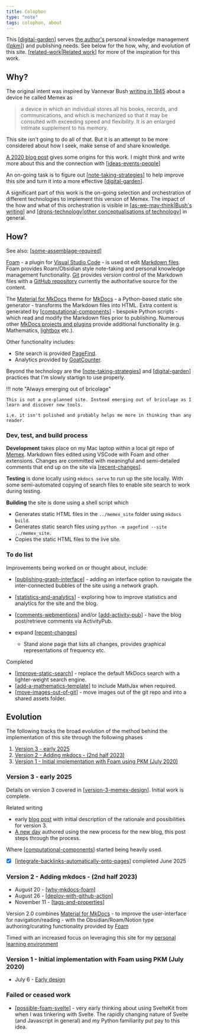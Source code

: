 ```yaml
---
title: Colophon
type: "note"
tags: colophon, about
---
```


This [[digital-garden]] serves [the author's](https://djon.es/blog/about-2/) personal knowledge management ([[pkm]]) and publishing needs. See below for the how, why, and evolution of this site. [[related-work|Related work]] for more of the inspiration for this work.

## Why?

The original intent was inspired by Vannevar Bush [writing in 1945](https://en.wikipedia.org/wiki/As_We_May_Think) about a device he called Memex as

> a device in which an individual stores all his books, records, and communications, and which is mechanized so that it may be consulted with exceeding speed and flexibility. It is an enlarged intimate supplement to his memory.

This site isn't going to do all of that. But it is an attempt to be more considered about how I seek, make sense of and share knowledge.

[A 2020 blog post](https://djon.es/blog/2020/07/06/designing-a-personal-memex-with-foam/) gives some origins for this work. I might think and write more about this and the connection with [[ideas-events-people]]

An on-going task is to figure out [[note-taking-strategies]] to help improve this site and turn it into a more effective [[digital-garden]]. 

A significant part of this work is the on-going selection and orchestration of different technologies to implement this version of Memex. The impact of the how and what of this orchestration is visible in [[as-we-may-think|Bush's writing]] and [[drons-technology|other conceptualisations of technology]] in general.

## How?

See also: [[some-assemblage-required]]

[Foam](https://foambubble.github.io/foam/) - a plugin for [Visual Studio Code](https://code.visualstudio.com/) - is used ot edit [Markdown files](https://en.wikipedia.org/wiki/Markdown). Foam provides Roam/Obsidian style note-taking and personal knowledge management functionality. [Git](https://git-scm.com/) provides version control of the Markdown files with a [GitHub repository](https://github.com/djplaner/memex) currently the authoritative source for the content.

The [Material for MkDocs](https://squidfunk.github.io/mkdocs-material/) theme for [MkDocs](https://www.mkdocs.org/) - a Python-based static site generator - transforms the Markdown files into HTML. Extra content is generated by [[computational-components]] - bespoke Python scripts - which read and modify the Markdown files prior to publishing. Numerous other [MkDocs projects and plugins](https://github.com/mkdocs/catalog?tab=readme-ov-file#----catalog----) provide additional functionality (e.g. Mathematics, [lightbox](https://github.com/blueswen/mkdocs-glightbox?tab=readme-ov-file#mkdocs-glightbox) etc.).

Other functionality includes:

- Site search is provided [PageFind](https://pagefind.app/).
- Analytics provided by [GoatCounter](https://www.goatcounter.com/).

Beyond the technology are the [[note-taking-strategies]] and [[digital-garden]] practices that I'm slowly startign to use properly.

!!! note "Always emerging out of bricolage"

    This is not a pre-planned site. Instead emerging out of bricolage as I learn and discover new tools.

    i.e. it isn't polished and probably helps me more in thinking than any reader. 

### Dev, test, and build process

**Development** takes place on my Mac laptop within a local git repo of [Memex](https://github.com/djplaner/memex). Markdown files edited using VSCode with Foam and other extensions. Changes are committed with meaningful and semi-detailed comments that end up on the site via [[recent-changes]].

**Testing** is done locally using `mkdocs serve` to run up the site locally. With some semi-automated copying of search files to enable site search to work during testing.

**Building** the site is done using a shell script which

- Generates static HTML files in the `../memex_site` folder using `mkdocs build`.
- Generates static search files using `python -m pagefind --site ../memex_site`.
- Copies the static HTML files to the live site.

### To do list

Improvements being worked on or thought about, include:

- [[publishing-graph-interface]] - adding an interface option to navigate the inter-connected bubbles of the site using a network graph.
- [[statistics-and-analytics]] - exploring how to improve statistics and analytics for the site and the blog.
- [[comments-webmentions]] and/or [[add-activity-pub]] - have the blog post/retrieve comments via ActivityPub.
- expand [[recent-changes]]

    - Stand alone page that lists all changes, provides graphical representations of frequency etc.

Completed

- [[improve-static-search]] - replace the default MkDocs search with a lighter-weight search engine.
- [[add-a-mathematics-template]] to include MathJax when required.
- [[move-images-out-of-git]] - move images out of the git repo and into a shared assets folder.



## Evolution


The following tracks the broad evolution of the method behind the implementation of this site through the following phases

1. [Version 3 - early 2025](#version-3-early-2025)
2. [Version 2 - Adding mkdocs - (2nd half 2023)](#version-2-adding-mkdocs-2nd-half-2023)
3. [Version 1 - Initial implementation with Foam using PKM (July 2020)](#version-1-initial-implementation-with-foam-using-pkm-july-2020)

### Version 3 - early 2025

Details on version 3 covered in [[version-3-memex-design]]. Initial work is complete.

Related writing

- early [blog post](https://djon.es/blog/2025/01/12/what-now/) with initial description of the rationale and possibilities for version 3.
- [A new day](https://djon.es/blog/2025/05/23/a-new-day/) authored using the new process for the new blog, this post steps through the process. 

Where [[computational-components]] started being heavily used.

- [x] [[integrate-backlinks-automatically-onto-pages]] completed June 2025

### Version 2 - Adding mkdocs - (2nd half 2023)

- August 20 - [[why-mkdocs-foam]]
- August 26 - [[deploy-with-github-action]]
- November 11 - [[tags-and-properties]] 

Version 2.0 combines [Material for MkDocs](https://squidfunk.github.io/mkdocs-material/) - to improve the user-interface for navigation/reading - with the Obsidian/Roam/Notion type authoring/curating functionality provided by [Foam](https://foambubble.github.io/foam/) 
    
Timed with an increased focus on leveraging this site for my [personal learning environment](https://www.downes.ca/cgi-bin/page.cgi?post=71058)

### Version 1 - Initial implementation with Foam using PKM (July 2020)

- July 6 - [Early design](https://djon.es/blog/2020/07/06/designing-a-personal-memex-with-foam/)

### Failed or ceased work

- [[possible-foam-svelte]] - very early thinking about using SvelteKit from when I was tinkering with Svelte. The rapidly changing nature of Svelte (and Javascript in general) and my Python familiarity put pay to this idea.




[//begin]: # "Autogenerated link references for markdown compatibility"
[digital-garden]: ../sense/computing/digital-garden "Digital Garden"
[pkm]: ../pkm "Personal Knowledge Management"
[related-work|Related work]: related-work "Related work"
[ideas-events-people]: ../sense/quote-collection/ideas-events-people "Great Minds Discuss Ideas; Average Minds Discuss Events; Small Minds Discuss People"
[note-taking-strategies]: note-taking-strategies "Note taking strategies"
[as-we-may-think|Bush's writing]: ../sense/computing/as-we-may-think "As We May Think"
[drons-technology|other conceptualisations of technology]: ../sense/nodt/drons-technology "Dron's take on technology"
[some-assemblage-required]: some-assemblage-required "Some Assemblage Required"
[computational-components]: computational-components "Computational components"
[recent-changes]: recent-changes "Recent changes"
[publishing-graph-interface]: publishing-graph-interface "Publishing graph interface"
[statistics-and-analytics]: statistics-and-analytics "Statistics and Analytics"
[comments-webmentions]: comments-webmentions "Comments, webmentions, pingbacks etc"
[add-activity-pub]: add-activity-pub "Adding ActivityPub to the blog"
[improve-static-search]: improve-static-search "Improve static search"
[add-a-mathematics-template]: add-a-mathematics-template "Add a mathematics template"
[move-images-out-of-git]: move-images-out-of-git "Move images out of git"
[version-3-memex-design]: version-3-memex-design "Memex - Version 3"
[integrate-backlinks-automatically-onto-pages]: integrate-backlinks-automatically-onto-pages "Integrate backlinks automatically onto pages"
[why-mkdocs-foam]: why-mkdocs-foam "Why combine mkdocs with Foam"
[deploy-with-github-action]: deploy-with-github-action "Deploy with GitHub Action"
[tags-and-properties]: tags-and-properties "Tags and properties"
[possible-foam-svelte]: ../sense/Web-development/foam-dev/possible-foam-svelte "Possible ideas for a SvelteKit Foam site"
[//end]: # "Autogenerated link references"